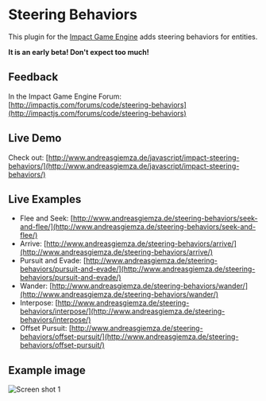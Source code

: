# Steering Behaviors
This plugin for the [Impact Game Engine](http://impactjs.com/) adds steering behaviors for entities.

**It is an early beta! Don't expect too much!**

## Feedback
In the Impact Game Engine Forum: [http://impactjs.com/forums/code/steering-behaviors](http://impactjs.com/forums/code/steering-behaviors)

## Live Demo
Check out: [http://www.andreasgiemza.de/javascript/impact-steering-behaviors/](http://www.andreasgiemza.de/javascript/impact-steering-behaviors/)

## Live Examples
* Flee and Seek: [http://www.andreasgiemza.de/steering-behaviors/seek-and-flee/](http://www.andreasgiemza.de/steering-behaviors/seek-and-flee/)
* Arrive: [http://www.andreasgiemza.de/steering-behaviors/arrive/](http://www.andreasgiemza.de/steering-behaviors/arrive/)
* Pursuit and Evade: [http://www.andreasgiemza.de/steering-behaviors/pursuit-and-evade/](http://www.andreasgiemza.de/steering-behaviors/pursuit-and-evade/)
* Wander: [http://www.andreasgiemza.de/steering-behaviors/wander/](http://www.andreasgiemza.de/steering-behaviors/wander/)
* Interpose: [http://www.andreasgiemza.de/steering-behaviors/interpose/](http://www.andreasgiemza.de/steering-behaviors/interpose/)
* Offset Pursuit: [http://www.andreasgiemza.de/steering-behaviors/offset-pursuit/](http://www.andreasgiemza.de/steering-behaviors/offset-pursuit/)

## Example image
![Screen shot 1](https://raw.github.com/hurik/impact-steering-behaviors/raw/master/example.png)